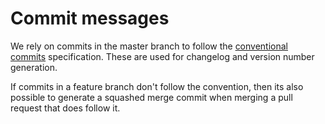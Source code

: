 # Commit messages

We rely on commits in the master branch to follow the
[conventional commits](https://www.conventionalcommits.org/en/v1.0.0-beta.2/#specification)
specification. These are used for changelog and version number generation.

If commits in a feature branch don't follow the convention, then its also
possible to generate a squashed merge commit when merging a pull request that
does follow it.
